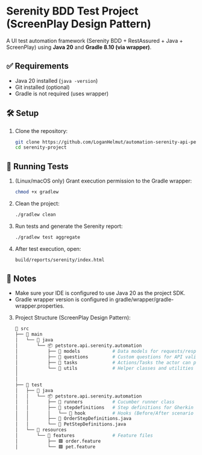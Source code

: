 # Serenity BDD Test Project (ScreenPlay Design Pattern)

A UI test automation framework (Serenity BDD + RestAssured + Java + ScreenPlay) using **Java 20** and **Gradle 8.10 (via wrapper)**.

## ✅ Requirements

- Java 20 installed (`java -version`)
- Git installed (optional)
- Gradle is not required (uses wrapper)

## 🛠 Setup

1. Clone the repository:
   ```bash
   git clone https://github.com/LoganHelmut/automation-serenity-api-petstore.git
   cd serenity-project

## 🚀 Running Tests

1. (Linux/macOS only) Grant execution permission to the Gradle wrapper:
   ```bash
   chmod +x gradlew
2. Clean the project:
   ```bash
   ./gradlew clean
3. Run tests and generate the Serenity report:
   ```bash
   ./gradlew test aggregate
4. After test execution, open:
   ```bash
   build/reports/serenity/index.html
## 🧠 Notes

- Make sure your IDE is configured to use Java 20 as the project SDK.
- Gradle wrapper version is configured in gradle/wrapper/gradle-wrapper.properties.

3. Project Structure (ScreenPlay Design Pattern):
   ```bash 
   📁 src
   ├── 📁 main
   │   └── 📁 java
   │       └── 📦 petstore.api.serenity.automation
   │           ├── 📁 models            # Data models for requests/responses
   │           ├── 📁 questions         # Custom questions for API validations
   │           ├── 📁 tasks             # Actions/Tasks the actor can perform
   │           └── 📁 utils             # Helper classes and utilities
   │           
   │
   ├── 📁 test
   │   ├── 📁 java
   │   │   └── 📦 petstore.api.serenity.automation
   │   │       ├── 📁 runners           # Cucumber runner class
   │   │       ├── 📁 stepdefinitions   # Step definitions for Gherkin steps
   │   │       │   └── 📁 hook          # Hooks (Before/After scenario logic)
   │   │       ├── 🧾 OrderStepDefinitions.java
   │   │       └── 🧾 PetStepDefinitions.java
   │   └── 📁 resources
   │       └── 📁 features              # Feature files
   │           ├── 🟩 order.feature
   │           └── 🟩 pet.feature
   
